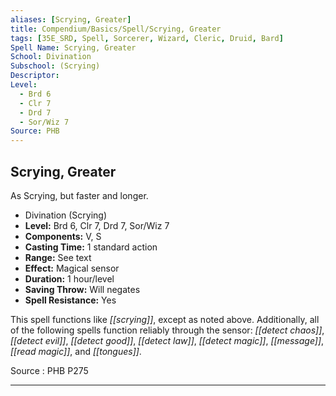 ```yaml
---
aliases: [Scrying, Greater]
title: Compendium/Basics/Spell/Scrying, Greater
tags: [35E_SRD, Spell, Sorcerer, Wizard, Cleric, Druid, Bard]
Spell Name: Scrying, Greater
School: Divination
Subschool: (Scrying)
Descriptor: 
Level:
  - Brd 6
  - Clr 7
  - Drd 7
  - Sor/Wiz 7
Source: PHB
---
```



## Scrying, Greater

As Scrying, but faster and longer.

*   Divination (Scrying)
*   **Level:** Brd 6, Clr 7, Drd 7, Sor/Wiz 7
*   **Components:** V, S
*   **Casting Time:** 1 standard action
*   **Range:** See text
*   **Effect:** Magical sensor
*   **Duration:** 1 hour/level
*   **Saving Throw:** Will negates
*   **Spell Resistance:** Yes

This spell functions like <i>[[scrying]]</i>, except as noted above. Additionally, all of the following spells function reliably through the sensor: <i>[[detect chaos]]</i>, <i>[[detect evil]]</i>, <i>[[detect good]]</i>, <i>[[detect law]]</i>, <i>[[detect magic]]</i>, <i>[[message]]</i>, <i>[[read magic]]</i>, and <i>[[tongues]]</i>.

Source : PHB P275

---
